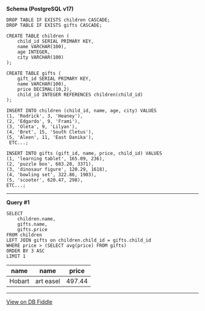 **Schema (PostgreSQL v17)**

    DROP TABLE IF EXISTS children CASCADE;
    DROP TABLE IF EXISTS gifts CASCADE;
    
    CREATE TABLE children (
        child_id SERIAL PRIMARY KEY,
        name VARCHAR(100),
        age INTEGER,
        city VARCHAR(100)
    );
    
    CREATE TABLE gifts (
        gift_id SERIAL PRIMARY KEY,
        name VARCHAR(100),
        price DECIMAL(10,2),
        child_id INTEGER REFERENCES children(child_id)
    );
    
    INSERT INTO children (child_id, name, age, city) VALUES
    (1, 'Rodrick', 3, 'Heaney'),
    (2, 'Edgardo', 9, 'Frami'),
    (3, 'Oleta', 9, 'Lilyan'),
    (4, 'Bret', 15, 'South Cletus'),
    (5, 'Aleen', 11, 'East Danika'),
     ETC...;
    
    INSERT INTO gifts (gift_id, name, price, child_id) VALUES
    (1, 'learning tablet', 165.09, 236),
    (2, 'puzzle box', 683.28, 3371),
    (3, 'dinosaur figure', 120.29, 1618),
    (4, 'bowling set', 322.86, 1903),
    (5, 'scooter', 620.47, 298),
    ETC...;
    

---

**Query #1**

    SELECT
    	children.name,
        gifts.name,
        gifts.price
    FROM children
    LEFT JOIN gifts on children.child_id = gifts.child_id
    WHERE price > (SELECT avg(price) FROM gifts)
    ORDER BY 3 ASC
    LIMIT 1

| name   | name      | price  |
| ------ | --------- | ------ |
| Hobart | art easel | 497.44 |

---

[View on DB Fiddle](https://www.db-fiddle.com/f/3S978WBfacPjsEHU8KHof1/0)